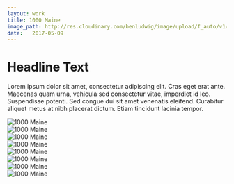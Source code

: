 ```yaml
---
layout: work
title: 1000 Maine
image_path: http://res.cloudinary.com/benludwig/image/upload/f_auto/v1499826012/1000-4_ezbtlw.jpg
date:   2017-05-09
---
```

<div class="grid-container">
<div class="grid">
<div class="grid-sizer"></div>
<div class="grid-item">
  <div class="copy-block">
    <h1>Headline Text</h1>
    <p>Lorem ipsum dolor sit amet, consectetur adipiscing elit. Cras eget erat ante. Maecenas quam urna, vehicula sed consectetur vitae, imperdiet id leo. Suspendisse potenti. Sed congue dui sit amet venenatis eleifend. Curabitur aliquet metus at nibh placerat dictum. Etiam tincidunt lacinia tempor.</p>
  </div>
</div>
<div class="grid-item">
<img src="http://res.cloudinary.com/benludwig/image/upload/f_auto/v1499826000/1000-1_xrx10b.jpg" alt="1000 Maine">
</div>
<div class="grid-item">
<img src="http://res.cloudinary.com/benludwig/image/upload/f_auto/v1499825995/1000-3_eqheft.jpg" alt="1000 Maine">
</div>
<div class="grid-item">
<img src="http://res.cloudinary.com/benludwig/image/upload/f_auto/v1499826003/1000-7_b1hzxn.jpg" alt="1000 Maine">
</div>
<div class="grid-item">
<img src="http://res.cloudinary.com/benludwig/image/upload/f_auto/v1499825991/1000-6_flygd0.jpg" alt="1000 Maine">
</div>
<div class="grid-item">
<img src="http://res.cloudinary.com/benludwig/image/upload/f_auto/v1499825985/1000-5_tdvr6o.jpg" alt="1000 Maine">
</div>
<div class="grid-item">
<img src="http://res.cloudinary.com/benludwig/image/upload/f_auto/v1499825984/1000-2_ceg0tk.jpg" alt="1000 Maine">
</div>
<div class="grid-item">
<img src="http://res.cloudinary.com/benludwig/image/upload/f_auto/v1499826019/1000-8_fqumus.jpg" alt="1000 Maine">
</div>
<div class="grid-item">
<img src="http://res.cloudinary.com/benludwig/image/upload/f_auto/v1499826012/1000-4_ezbtlw.jpg" alt="1000 Maine">
</div>
</div>
</div>
